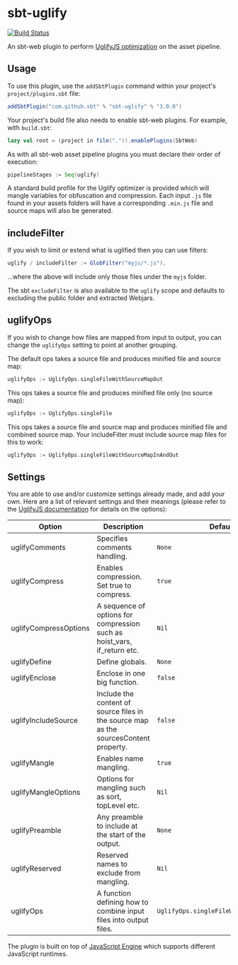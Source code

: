 sbt-uglify
==========

[![Build Status](https://github.com/sbt/sbt-uglify/actions/workflows/build-test.yml/badge.svg)](https://github.com/sbt/sbt-uglify/actions/workflows/build-test.yml)

An sbt-web plugin to perform [UglifyJS optimization](https://github.com/mishoo/UglifyJS2) on the asset pipeline.

Usage
-----
To use this plugin, use the `addSbtPlugin` command within your project's `project/plugins.sbt` file:

```scala
addSbtPlugin("com.github.sbt" % "sbt-uglify" % "3.0.0")
```

Your project's build file also needs to enable sbt-web plugins. For example, with `build.sbt`:

```scala
lazy val root = (project in file(".")).enablePlugins(SbtWeb)
```

As with all sbt-web asset pipeline plugins you must declare their order of execution:

```scala
pipelineStages := Seq(uglify)
```

A standard build profile for the Uglify optimizer is provided which will mangle variables for obfuscation and
compression. Each input `.js` file found in your assets folders will have a corresponding `.min.js` file and source maps will also be generated.

## includeFilter

If you wish to limit or extend what is uglified then you can use filters:
```scala
uglify / includeFilter := GlobFilter("myjs/*.js"),
```
...where the above will include only those files under the `myjs` folder.

The sbt `excludeFilter` is also available to the `uglify` scope and defaults to excluding the public folder and extracted Webjars.

## uglifyOps

If you wish to change how files are mapped from input to output, you can change the `uglifyOps` setting to point at another grouping.

The default ops takes a source file and produces minified file and source map:
```scala
uglifyOps := UglifyOps.singleFileWithSourceMapOut
```

This ops takes a source file and produces minified file only (no source map):
```scala
uglifyOps := UglifyOps.singleFile
```

This ops takes a source file and source map and produces minified file and combined source map. Your includeFilter must include source map files for this to work:
```scala
uglifyOps := UglifyOps.singleFileWithSourceMapInAndOut
```

## Settings
You are able to use and/or customize settings already made, and add your own. Here are a list of relevant settings and
their meanings (please refer to the [UglifyJS documentation](https://github.com/mishoo/UglifyJS2) for details on the
options):

Option                  | Description                                                                                   | Default
------------------------|-----------------------------------------------------------------------------------------------|----------
uglifyComments          | Specifies comments handling.                                                                  | `None`
uglifyCompress          | Enables compression. Set true to compress.                                                    | `true`
uglifyCompressOptions   | A sequence of options for compression such as hoist_vars, if_return etc.                      | `Nil`
uglifyDefine            | Define globals.                                                                               | `None`
uglifyEnclose           | Enclose in one big function.                                                                  | `false`
uglifyIncludeSource     | Include the content of source files in the source map as the sourcesContent property.         | `false`
uglifyMangle            | Enables name mangling.                                                                        | `true`
uglifyMangleOptions     | Options for mangling such as sort, topLevel etc.                                              | `Nil`
uglifyPreamble          | Any preamble to include at the start of the output.                                           | `None`
uglifyReserved          | Reserved names to exclude from mangling.                                                      | `Nil`
uglifyOps               | A function defining how to combine input files into output files.                             | `UglifyOps.singleFileWithSourceMapOut`

The plugin is built on top of [JavaScript Engine](https://github.com/sbt/sbt-js-engine) which supports different JavaScript runtimes.
